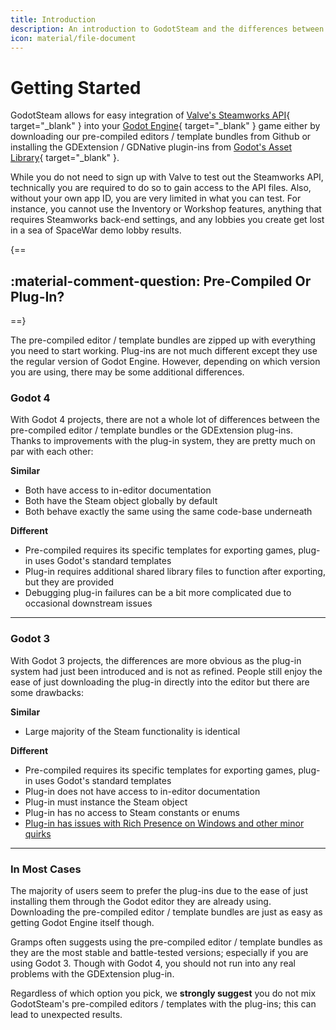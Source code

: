 ```yaml
---
title: Introduction
description: An introduction to GodotSteam and the differences between the two major types of tools.
icon: material/file-document
---
```


# Getting Started

GodotSteam allows for easy integration of [Valve's Steamworks API](https://partner.steamgames.com){ target="\_blank" } into your [Godot Engine](https://godotengine.org){ target="\_blank" } game either by downloading our pre-compiled editors / template bundles from Github or installing the GDExtension / GDNative plugin-ins from [Godot's Asset Library](https://godotengine.org/asset-library/asset?user=Gramps){ target="\_blank" }.

While you do not need to sign up with Valve to test out the Steamworks API, technically you are required to do so to gain access to the API files.  Also, without your own app ID, you are very limited in what you can test.  For instance, you cannot use the Inventory or Workshop features, anything that requires Steamworks back-end settings, and any lobbies you create get lost in a sea of SpaceWar demo lobby results.

{==
## :material-comment-question: Pre-Compiled Or Plug-In?
==}

The pre-compiled editor / template bundles are zipped up with everything you need to start working. Plug-ins are not much different except they use the regular version of Godot Engine.  However, depending on which version you are using, there may be some additional differences.

### Godot 4

With Godot 4 projects, there are not a whole lot of differences between the pre-compiled editor / template bundles or the GDExtension plug-ins.  Thanks to improvements with the plug-in system, they are pretty much on par with each other:

__Similar__

- Both have access to in-editor documentation
- Both have the Steam object globally by default
- Both behave exactly the same using the same code-base underneath

__Different__

- Pre-compiled requires its specific templates for exporting games, plug-in uses Godot's standard templates
- Plug-in requires additional shared library files to function after exporting, but they are provided
- Debugging plug-in failures can be a bit more complicated due to occasional downstream issues

---

### Godot 3

With Godot 3 projects, the differences are more obvious as the plug-in system had just been introduced and is not as refined.  People still enjoy the ease of just downloading the plug-in directly into the editor but there are some drawbacks:

__Similar__

- Large majority of the Steam functionality is identical

__Different__

- Pre-compiled requires its specific templates for exporting games, plug-in uses Godot's standard templates
- Plug-in does not have access to in-editor documentation
- Plug-in must instance the Steam object
- Plug-in has no access to Steam constants or enums
- [Plug-in has issues with Rich Presence on Windows and other minor quirks](../issues/common_issues.md/#gdnative)

---

### In Most Cases

The majority of users seem to prefer the plug-ins due to the ease of just installing them through the Godot editor they are already using.  Downloading the pre-compiled editor / template bundles are just as easy as getting Godot Engine itself though.

Gramps often suggests using the pre-compiled editor / template bundles as they are the most stable and battle-tested versions; especially if you are using Godot 3.  Though with Godot 4, you should not run into any real problems with the GDExtension plug-in.

Regardless of which option you pick, we **strongly suggest** you do not mix GodotSteam's pre-compiled editors / templates with the plug-ins; this can lead to unexpected results.